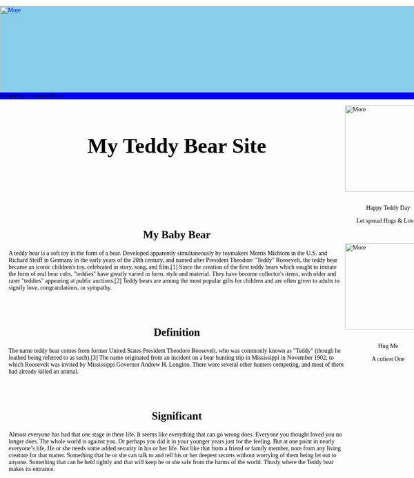 <head>
<style>
body {
	font-family:Curlz MT;
	padding:0;
	margin:0;
	color: Blue;
	background-image:url("index.jpeg");
}
a:link {
	color: Black;
	text-decoration: none;
}
a:visited {
	color: Black;
	text-decoration: none;
}
a:hover, a:active, a:focus {
	text-decoration: none;
}
.header {
	background-color: Skyblue;
}
.sahara {
	width: 1000px;
	background-color:blue;
	margin:0 auto ;
}
.sidebar1 {
	float: right;
	width: 200px;
	background-color: ;
	padding-bottom: 300px;
	font-family: Showcard Gothic;
	color:black;
}

p{
	font-size:100%;
	margin:0 auto;
	text-indent:50px;
}
.P1 {
	font-size:50%;
}
h1 {
	font-size:350%;
	font-family:Curlz MT;
	tExt-align:center;
}
h2 {
	font-size:180%;
	font-family:Script MT Bold;
	tExt-align:center;
}
.content {
	padding: 10px 0;
	width: 780px;
	float: right;
	font-family:Monotype Corsiva;
	background-image:url("Teddy day 2016 sms for Girlfriend.jpg");
	
}
.image{
	float:right;
}
.image1{
	float:left;
}
.nav {
	border-right-width: 4px;
	border-right-style: inset;
	border-right-color: black;
	margin-bottom: 30px;
	font-family:Bernard MT Condensed;
	text-color:green;
	font-size:25px;
	margin:10px;
}
.nav a:visited { 
	padding: 5px 5px 5px 15px;
	display: block; 
	width: 160px;  
	text-decoration: none;
	background-color: pink;
}
ul.nav a, .nav a:visited { 
	padding: 5px 5px 5px 15px;
	display: block; 
	width: 160px;  
	text-decoration: none;
	background-color: violet;
}
.nav a:hover, .nav a:active, .nav a:focus { 
	background-color: white;
	color: white;
	text-decoration:none;
}
.footer {
	padding: 10px 0;
	background-color: gray;
	position: relative;
	clear: both;
}
.button{
	color:white;
	background-color:black;
	font-family:snap ITC;
	border-radius :8px;
	margin-left:0px;
	border-top :2px solid transparent;
}
#nav a {
	font-size:30px;
	font-style:bold;
	color:black;
	font-family:Georgia, "Times New Roman", Times, serif;
	margin: 12px 0px 10px 0px;
	padding: 0px 20px 0px 20px;
	display:inline;
	float:left;
	border-right-width: 2px;
	border-right-style: inset;
	border-right-color: black;
}
#nav a:hover {
	color: white;
	text-decoration:none;
}

.GH{
	float:Left;
	font-family:Matura MT Script Capitals;
	margin:15px;
}
.gh{
	float:center;
	font-family:Comic Sans MS;
	margin:15px;
}
</style>
</head>
<body>
	<div class="Sahara">
	<div class="header">
	<img src="images2.jpeg"  width="1000" height="200" alt="More"/></div>
	<div id="nav"> <a href="Home.html">Home</a><a href="Page.html">Page</a> <a href="Contact.html">Contact</a> <a href="About.html">About</a></div>
	<div class="sidebar1">
	<p><img src="index2.jpeg"  width="300" height="200" alt="More"/>
	<br>
	</br>
	<p><center>Happy Teddy Day </center></p>
	<p><center>Let spread Hugs & Love !</center></p>
	</br>
	<p><img src="gfg.jpg"  width="300" height="200" alt="More"/>
	<br>
	</br>
	<p><center>Hug Me</center></p>
	<p><center>A cutiest One</center></p>
	</div>
	<div class="content">
	<h1 span style="color:black"> My Teddy Bear Site</h1>
	</br>
	</br>
	<br>
	</br>
	</br>
	<br>
	<h2 span style="color:Black">My Baby Bear</h2>
	<p  span style="color:Black">A teddy bear is a soft toy in the form of a bear. Developed apparently simultaneously by toymakers Morris Michtom in the U.S. and Richard Steiff in Germany in the early years of the 20th century, and named after President Theodore "Teddy" Roosevelt, the teddy bear became an iconic children's toy, celebrated in story, song, and film.[1] Since the creation of the first teddy bears which sought to imitate the form of real bear cubs, "teddies" have greatly varied in form, style and material. They have become collector's items, with older and rarer "teddies" appearing at public auctions.[2] Teddy bears are among the most popular gifts for children and are often given to adults to signify love, congratulations, or sympathy.</p>
	<br>
	</br>
	<h2 span style="color:Black">Definition</h2>
	<p  span style="color:Black">The name teddy bear comes from former United States President Theodore Roosevelt, who was commonly known as "Teddy" (though he loathed being referred to as such).[3] The name originated from an incident on a bear hunting trip in Mississippi in November 1902, to which Roosevelt was invited by Mississippi Governor Andrew H. Longino. There were several other hunters competing, and most of them had already killed an animal.</p>
	<br>
	</br>	
	<h2 span style="color:Black">Significant</h2>
	<p  span style="color:Black">Almost everyone has had that one stage in there life, It seems like everything that can go wrong does. Everyone you thought loved you no longer does. The whole world is against you. Or perhaps you did it in your younger years just for the feeling. But at one point in nearly everyone’s life, He or she needs some added security in his or her life. Not like that from a friend or family member, nore from any living creature for that matter. Something that he or she can talk to and tell his or her deepest secrets without worrying of them being let out to anyone. Something that can be held tightly and that will keep he or she safe from the harms of the world. Thusly where the Teddy bear makes its entrance.
</p>
</body>
</html>
